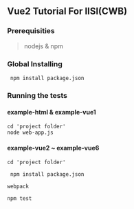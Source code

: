 ## Vue2 Tutorial For IISI(CWB)

### Prerequisities
> nodejs & npm 

### Global Installing 
``` npm install package.json```


### Running the tests

#### example-html & example-vue1 
``` cd 'project folder' ```  
``` node web-app.js ```

#### example-vue2 ~ example-vue6
``` cd 'project folder' ```  

``` npm install package.json```

``` webpack ```

``` npm test ```

 

